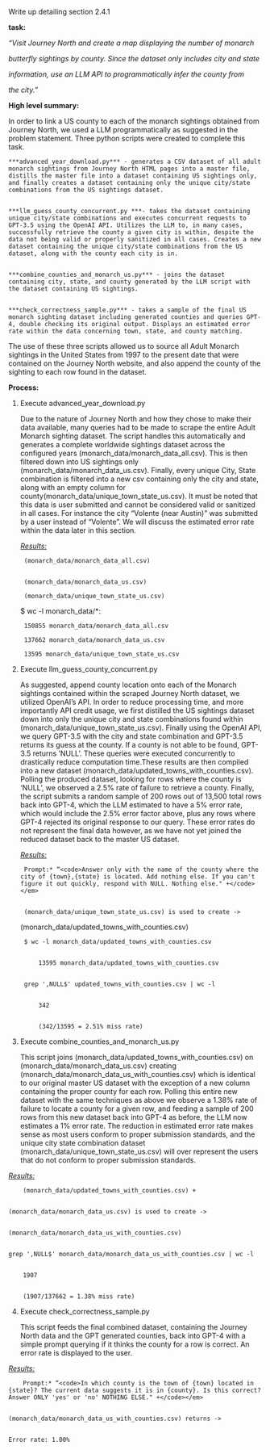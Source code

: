 Write up detailing section 2.4.1

**task:**

*“Visit Journey North and create a map displaying the number of monarch*

*butterfly sightings by county. Since the dataset only includes city and state*

*information, use an LLM API to programmatically infer the county from*

*the city.”*

**High level summary:**

In order to link a US county to each of the monarch sightings obtained from Journey North, we used a LLM programmatically as suggested in the problem statement. Three python scripts were created to complete this task. 


    ***advanced_year_download.py*** - generates a CSV dataset of all adult monarch sightings from Journey North HTML pages into a master file, distills the master file into a dataset containing US sightings only, and finally creates a dataset containing only the unique city/state combinations from the US sightings dataset.


    ***llm_guess_county_concurrent.py ***- takes the dataset containing unique city/state combinations and executes concurrent requests to GPT-3.5 using the OpenAI API. Utilizes the LLM to, in many cases, successfully retrieve the county a given city is within, despite the data not being valid or properly sanitized in all cases. Creates a new dataset containing the unique city/state combinations from the US dataset, along with the county each city is in.


    ***combine_counties_and_monarch_us.py*** - joins the dataset containing city, state, and county generated by the LLM script with the dataset containing US sightings.


    ***check_correctness_sample.py*** - takes a sample of the final US monarch sighting dataset including generated counties and queries GPT-4, double checking its original output. Displays an estimated error rate within the data concerning town, state, and county matching.

The use of these three scripts allowed us to source all Adult Monarch sightings in the United States from 1997 to the present date that were contained on the Journey North website, and also append the county of the sighting to each row found in the dataset.

**Process:**



1. Execute advanced_year_download.py

    Due to the nature of Journey North and how they chose to make their data available, many queries had to be made to scrape the entire Adult Monarch sighting dataset. The script handles this automatically and generates a complete worldwide sightings dataset across the configured years (monarch_data/monarch_data_all.csv). This is then filtered down into US sightings only (monarch_data/monarch_data_us.csv). Finally, every unique City, State combination is filtered into a new csv containing only the city and state, along with an empty column for county(monarch_data/unique_town_state_us.csv). It must be noted that this data is user submitted and cannot be considered valid or sanitized in all cases. For instance the city “Volente (near Austin)” was submitted by a user instead of “Volente”. We will discuss the estimated error rate within the data later in this section.


    *<span style="text-decoration:underline;">Results:</span>*


    	(monarch_data/monarch_data_all.csv)


		(monarch_data/monarch_data_us.csv)

		(monarch_data/unique_town_state_us.csv)


    $ wc -l monarch_data/*:

		150855 monarch_data/monarch_data_all.csv

		137662 monarch_data/monarch_data_us.csv

		13595 monarch_data/unique_town_state_us.csv



2. Execute llm_guess_county_concurrent.py

    As suggested, append county location onto each of the Monarch sightings contained within the scraped Journey North dataset, we utilized OpenAI’s API. In order to reduce processing time, and more importantly API credit usage, we first distilled the US sightings dataset down into only the unique city and state combinations found within (monarch_data/unique_town_state_us.csv). Finally using the OpenAI API, we query GPT-3.5 with the city and state combination and GPT-3.5 returns its guess at the county. If a county is not able to be found, GPT-3.5 returns ‘NULL’. These queries were executed concurrently to drastically reduce computation time.These results are then compiled into a new dataset (monarch_data/updated_towns_with_counties.csv). Polling the produced dataset, looking for rows where the county is ‘NULL’, we observed a 2.5% rate of failure to retrieve a county. Finally, the script submits a random sample of 200 rows out of 13,500 total rows back into GPT-4, which the LLM estimated to have a 5% error rate, which would include the 2.5% error factor above, plus any rows where GPT-4 rejected its original response to our query. These error rates do not represent the final data however, as we have not yet joined the reduced dataset back to the master US dataset.


    *<span style="text-decoration:underline;">Results:</span>*


        Prompt:* “<code>Answer only with the name of the county where the city of {town},{state} is located. Add nothing else. If you can't figure it out quickly, respond with NULL. Nothing else." +</code></em>


    	(monarch_data/unique_town_state_us.csv) is used to create ->


    (monarch_data/updated_towns_with_counties.csv)


    	$ wc -l monarch_data/updated_towns_with_counties.csv


    		13595 monarch_data/updated_towns_with_counties.csv


    	grep ',NULL$' updated_towns_with_counties.csv | wc -l


    		342


    		(342/13595 = 2.51% miss rate)

3. Execute combine_counties_and_monarch_us.py

    This script joins (monarch_data/updated_towns_with_counties.csv) on (monarch_data/monarch_data_us.csv) creating (monarch_data/monarch_data_us_with_counties.csv) which is identical to our original master US dataset with the exception of a new column containing the proper county for each row. Polling this entire new dataset with the same techniques as above we observe a 1.38% rate of failure to locate a county for a given row, and feeding a sample of 200 rows from this new dataset back into GPT-4 as before, the LLM now estimates a 1% error rate. The reduction in estimated error rate makes sense as most users conform to proper submission standards, and the unique city state combination dataset (monarch_data/unique_town_state_us.csv) will over represent the users that do not conform to proper submission standards.


*<span style="text-decoration:underline;">Results:</span>*


    	(monarch_data/updated_towns_with_counties.csv) +


    (monarch_data/monarch_data_us.csv) is used to create ->


    (monarch_data/monarch_data_us_with_counties.csv)


    grep ',NULL$' monarch_data/monarch_data_us_with_counties.csv | wc -l


    	1907


    	(1907/137662 = 1.38% miss rate)



4. Execute check_correctness_sample.py

    This script feeds the final combined dataset, containing the Journey North data and the GPT generated counties, back into GPT-4 with a simple prompt querying if it thinks the county for a row is correct. An error rate is displayed to the user.


*<span style="text-decoration:underline;">Results:</span>*


        Prompt:* “<code>In which county is the town of {town} located in {state}? The current data suggests it is in {county}. Is this correct? Answer ONLY 'yes' or 'no' NOTHING ELSE." +</code></em>


    (monarch_data/monarch_data_us_with_counties.csv) returns ->


    Error rate: 1.00%